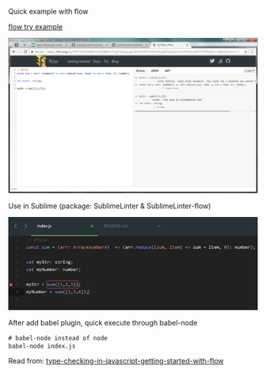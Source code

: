 Quick example with flow

[flow try example](https://flow.org/try/#0PTAEAEDMBsHsHcBQBjWA7AzgF1BgrgLagC8oAFAIYBOVAXKAII0UCeAPGoQEYCmVAfAEoS-ctSoA6KjwAmeZDzJl8BADSgAllh4FhxUStABqTdrWgADIPqcCvKoIDciRNB44CLAMpY6uXxpoAObObh4sAHLcfDbRVM6IIJ4+VCS4hGQA2gCMqgBMqgDMALpOiJ5RdnxpKlkFhaoALKWOQA)

![flow-type-check-2017-06-14_103755.png](https://github.com/hoanganh25991/flow-check-type/raw/master/img/flow-type-check-2017-06-14_103755.png)

Use in Sublime (package: SublimeLinter & SublimeLinter-flow)

![flow-check-in-sublime-2017-06-14_104236.png](https://github.com/hoanganh25991/flow-check-type/raw/master/img/flow-check-in-sublime-2017-06-14_104236.png)

After add babel plugin, quick execute through babel-node

	# babel-node instead of node
	babel-node index.js

Read from: [type-checking-in-javascript-getting-started-with-flow](https://hackernoon.com/type-checking-in-javascript-getting-started-with-flow-8532c11aceb3)